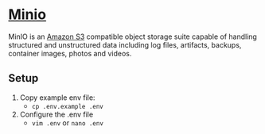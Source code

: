 # [Minio](https://hub.docker.com/r/minio/minio/)
MinIO is an [Amazon S3](https://en.wikipedia.org/wiki/Amazon_S3) compatible object storage suite capable of
handling structured and unstructured data including log files, artifacts, backups, container images,
photos and videos.

## Setup
1. Copy example env file:
    - ```cp .env.example .env```
2. Configure the .env file
    - ```vim .env``` or ```nano .env```
